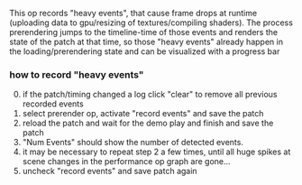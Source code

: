 This op records "heavy events", that cause frame drops at runtime (uploading data to gpu/resizing of textures/compiling shaders).
The process prerendering jumps to the timeline-time of those events and renders the state of the patch at that time, so those "heavy events" already happen in the loading/prerendering state and can be visualized with a progress bar

### how to record "heavy events"

0. if the patch/timing changed a log click "clear" to remove all previous recorded events
1. select prerender op, activate "record events" and save the patch
2. reload the patch and wait for the demo play and finish and save the patch
3. "Num Events" should show the number of detected events.
4. it may be necessary to repeat step 2 a few times, until all huge spikes at scene changes in the performance op graph are gone...
5. uncheck "record events" and save patch again
